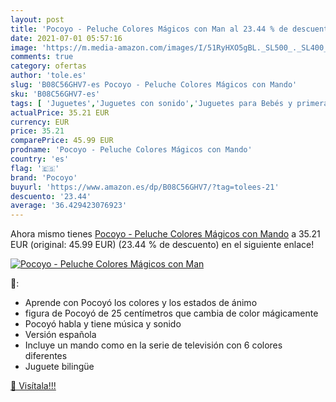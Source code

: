 ```yaml
---
layout: post
title: 'Pocoyo - Peluche Colores Mágicos con Man al 23.44 % de descuento'
date: 2021-07-01 05:57:16
image: 'https://m.media-amazon.com/images/I/51RyHXO5gBL._SL500_._SL400_.jpg'
comments: true
category: ofertas
author: 'tole.es'
slug: 'B08C56GHV7-es Pocoyo - Peluche Colores Mágicos con Mando'
sku: 'B08C56GHV7-es'
tags: [ 'Juguetes','Juguetes con sonido','Juguetes para Bebés y primera infancia','Juguetes y juegos','Peluches','peluche','pocoyo', ]
actualPrice: 35.21 EUR
currency: EUR
price: 35.21
comparePrice: 45.99 EUR
prodname: 'Pocoyo - Peluche Colores Mágicos con Mando'
country: 'es'
flag: '🇪🇸'
brand: 'Pocoyo'
buyurl: 'https://www.amazon.es/dp/B08C56GHV7/?tag=tolees-21'
descuento: '23.44'
average: '36.429423076923'
---
```


Ahora mismo tienes [Pocoyo - Peluche Colores Mágicos con Mando](https://www.amazon.es/dp/B08C56GHV7/?tag=tolees-21) a 35.21 EUR (original: 45.99 EUR) (23.44 %  de descuento) en el siguiente enlace!

[![Pocoyo - Peluche Colores Mágicos con Man](https://m.media-amazon.com/images/I/51RyHXO5gBL._SL500_._SL400_.jpg)](https://www.amazon.es/dp/B08C56GHV7/?tag=tolees-21)

🔎:

- Aprende con Pocoyó los colores y los estados de ánimo
- figura de Pocoyó de 25 centímetros que cambia de color mágicamente
- Pocoyó habla y tiene música y sonido
- Versión española
- Incluye un mando como en la serie de televisión con 6 colores diferentes
- Juguete bilingüe

[🛒 Visítala!!!](https://www.amazon.es/dp/B08C56GHV7/?tag=tolees-21)
